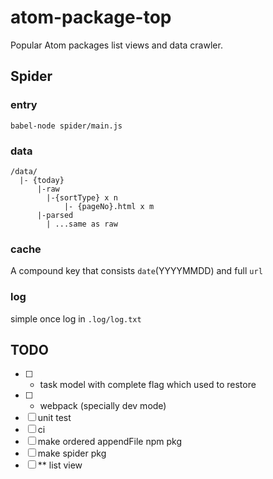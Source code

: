 # atom-package-top
Popular Atom packages list views and data crawler.

## Spider

### entry

```
babel-node spider/main.js
```

### data

```
/data/
  |- {today}
      |-raw
        |-{sortType} x n
            |- {pageNo}.html x m
      |-parsed
        | ...same as raw
```

### cache

A compound key that consists `date`(YYYYMMDD) and full `url`

### log

simple once log in `.log/log.txt`



## TODO

- [ ] * task model with complete flag which used to restore
- [ ] * webpack (specially dev mode)
- [ ] unit test
- [ ] ci
- [ ] make ordered appendFile npm pkg
- [ ] make spider pkg
- [ ] ** list view
